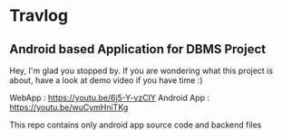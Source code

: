 # Travlog
## Android based Application for DBMS Project

Hey, I'm glad you stopped by. If you are wondering what this project is about, have a look at demo video if you have time :) 

WebApp : https://youtu.be/6j5-Y-vzCIY
Android App : https://youtu.be/wuCymHniTKg

This repo contains only android app source code and backend files 
